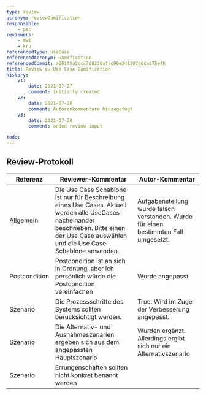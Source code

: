 ```yaml
---
type: review
acronym: reviewGamification
responsible:
    - psc
reviewers:
    - mwi
    - kru
referencedType: useCase
referencedAcronym: Gamification
referencedCommit: a601f5a2ccc7d8230afac90e2413076dca875efb
title: Review zu Use Case Gamification
history:
    v1:
        date: 2021-07-27
        comment: initially created
    v2:
        date: 2021-07-28
        comment: Autorenkommentare hinzugefügt
    v3:
        date: 2021-07-28
        comment: added review input

todo:
---
```


## Review-Protokoll

| Referenz | Reviewer-Kommentar | Autor-Kommentar |
|------------|------------------|-----------------|
| Allgemein | Die Use Case Schablone ist nur für Beschreibung eines Use Cases. Aktuell werden alle UseCases nacheinander beschrieben. Bitte einen der Use Case auswählen und die Use Case Schablone anwenden. | Aufgabenstellung wurde falsch verstanden. Wurde für einen bestimmten Fall umgesetzt. |
| Postcondition | Postcondition ist an sich in Ordnung, aber ich persönlich würde die Postcondition vereinfachen | Wurde angepasst. |
| Szenario | Die Prozessschritte des Systems sollten berücksichtigt werden. | True. Wird im Zuge der Verbesserung angepasst. |
| Szenario | Die Alternativ- und Ausnahmeszenarien ergeben sich aus dem angepassten Hauptszenario | Wurden ergänzt. Allerdings ergibt sich nur ein Alternativszenario |
| Szenario | Errungenschaften sollten nicht konkret benannt werden | | 